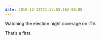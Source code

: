 ```yaml
---
date: 2019-12-12T21:55:58.162-00:00
---
```

Watching the election night coverage on ITV.

That’s a first.
